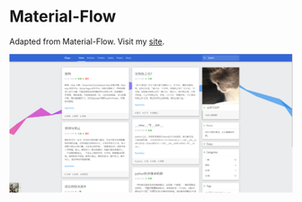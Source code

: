 # Material-Flow

Adapted from Material-Flow. Visit my [site](https://www.96486d9b.cn).

![](snapshot/1.png) 